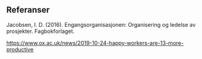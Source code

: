 ## Referanser

Jacobsen, I. D. (2016). Engangsorganisasjonen: Organisering og ledelse av prosjekter. Fagbokforlaget.

https://www.ox.ac.uk/news/2019-10-24-happy-workers-are-13-more-productive
